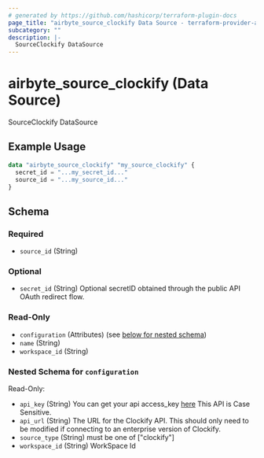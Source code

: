 ```yaml
---
# generated by https://github.com/hashicorp/terraform-plugin-docs
page_title: "airbyte_source_clockify Data Source - terraform-provider-airbyte"
subcategory: ""
description: |-
  SourceClockify DataSource
---
```


# airbyte_source_clockify (Data Source)

SourceClockify DataSource

## Example Usage

```terraform
data "airbyte_source_clockify" "my_source_clockify" {
  secret_id = "...my_secret_id..."
  source_id = "...my_source_id..."
}
```

<!-- schema generated by tfplugindocs -->
## Schema

### Required

- `source_id` (String)

### Optional

- `secret_id` (String) Optional secretID obtained through the public API OAuth redirect flow.

### Read-Only

- `configuration` (Attributes) (see [below for nested schema](#nestedatt--configuration))
- `name` (String)
- `workspace_id` (String)

<a id="nestedatt--configuration"></a>
### Nested Schema for `configuration`

Read-Only:

- `api_key` (String) You can get your api access_key <a href="https://app.clockify.me/user/settings">here</a> This API is Case Sensitive.
- `api_url` (String) The URL for the Clockify API. This should only need to be modified if connecting to an enterprise version of Clockify.
- `source_type` (String) must be one of ["clockify"]
- `workspace_id` (String) WorkSpace Id


